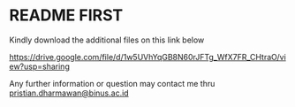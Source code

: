 # README FIRST

Kindly download the additional files on this link below

https://drive.google.com/file/d/1w5UVhYqGB8N60rJFTg_WfX7FR_CHtraO/view?usp=sharing

Any further information or question may contact me thru pristian.dharmawan@binus.ac.id